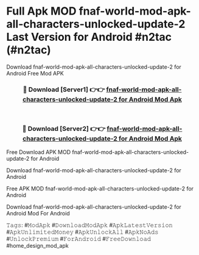 # Full Apk MOD fnaf-world-mod-apk-all-characters-unlocked-update-2 Last Version for Android #n2tac (#n2tac)
Download fnaf-world-mod-apk-all-characters-unlocked-update-2 for Android Free Mod APK

<div align="center">
<h3>🔴 Download [Server1] 👉👉 <a href="https://apps.libra.edu.pl?title=fnaf-world-mod-apk-all-characters-unlocked-update-2&ref=18F">fnaf-world-mod-apk-all-characters-unlocked-update-2 for Android Mod Apk</a></h3><br>

<h3>🔴 Download [Server2] 👉👉 <a href="https://apps.libra.edu.pl?title=fnaf-world-mod-apk-all-characters-unlocked-update-2&ref=18F">fnaf-world-mod-apk-all-characters-unlocked-update-2 for Android Mod Apk</a></h3>
</div>


Free Download APK MOD fnaf-world-mod-apk-all-characters-unlocked-update-2 for Android

Download fnaf-world-mod-apk-all-characters-unlocked-update-2 for Android 

Free APK MOD fnaf-world-mod-apk-all-characters-unlocked-update-2 for Android 

Download fnaf-world-mod-apk-all-characters-unlocked-update-2 for Android Mod For Android

𝚃𝚊𝚐𝚜: #𝙼𝚘𝚍𝙰𝚙𝚔 #𝙳𝚘𝚠𝚗𝚕𝚘𝚊𝚍𝙼𝚘𝚍𝙰𝚙𝚔 #𝙰𝚙𝚔𝙻𝚊𝚝𝚎𝚜𝚝𝚅𝚎𝚛𝚜𝚒𝚘𝚗 #𝙰𝚙𝚔𝚄𝚗𝚕𝚒𝚖𝚒𝚝𝚎𝚍𝙼𝚘𝚗𝚎𝚢 #𝙰𝚙𝚔𝚄𝚗𝚕𝚘𝚌𝚔𝙰𝚕𝚕 #𝙰𝚙𝚔𝙽𝚘𝙰𝚍𝚜 #𝚄𝚗𝚕𝚘𝚌𝚔𝙿𝚛𝚎𝚖𝚒𝚞𝚖 #𝙵𝚘𝚛𝙰𝚗𝚍𝚛𝚘𝚒𝚍 #𝙵𝚛𝚎𝚎𝙳𝚘𝚠𝚗𝚕𝚘𝚊𝚍 #home_design_mod_apk